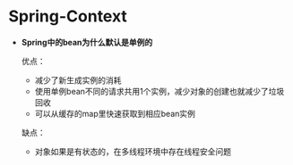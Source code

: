 # <a name="top">Spring-Context</a>



+ **Spring中的bean为什么默认是单例的**

  优点：

  + 减少了新生成实例的消耗
  + 使用单例bean不同的请求共用1个实例，减少对象的创建也就减少了垃圾回收
  + 可以从缓存的map里快速获取到相应bean实例

  缺点：

  + 对象如果是有状态的，在多线程环境中存在线程安全问题